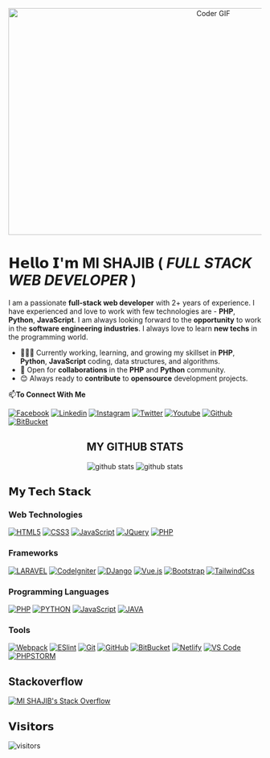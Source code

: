 <p align="center"><img src="https://media.giphy.com/media/gh0RRgkTXedvF0pDc0/giphy.gif" alt="Coder GIF" width="800" height="450"></p>

# 𝗛𝗲𝗹𝗹𝗼 𝗜'𝗺 MI SHAJIB ( _FULL STACK WEB DEVELOPER_ )

I am a passionate **full-stack web developer** with 2+ years of experience. I have experienced and love to work with few technologies are - **PHP**, **Python**, **JavaScript**. I am always looking forward to the **opportunity** to work in the **software engineering industries**. I always love to learn **new techs** in the programming world.

- 👨🏽‍💻 Currently working, learning, and growing my skillset in **PHP**, **Python**, **JavaScript** coding, data structures, and algorithms.
- 🤝 Open for **collaborations** in the **PHP** and **Python** community.
- 😊 Always ready to **contribute** to **opensource** development projects.

📫**To Connect With Me**

[![Facebook](https://img.shields.io/badge/-MI%20SHAJIB-%233b5998?style=flat-square&logo=Facebook&logoColor=ffffff)](https://facebook.com/mi.shajib1/)
[![Linkedin](https://img.shields.io/badge/-MI%20SHAJIB-%230e76a8?style=flat-square&logo=Linkedin&logoColor=ffffff)](https://www.linkedin.com/in/mishajib/)
[![Instagram](https://img.shields.io/badge/-MI%20SHAJIB-%233f729b?style=flat-square&logo=instagram&logoColor=ffffff)](https://instagram.com/mi.shajib1/)
[![Twitter](https://img.shields.io/badge/-MI%20SHAJIB-%2300acee?style=flat-square&logo=twitter&logoColor=ffffff)](https://twitter.com/mishajib1)
[![Youtube](https://img.shields.io/badge/-MI%20SHAJIB-%23FF0000?style=flat-square&logo=youtube)](https://www.youtube.com/channel/UCk-MkWYPZWG8X8vX3wloF0w)
[![Github](https://img.shields.io/badge/-MI%20SHAJIB-%23211F1F?style=flat-square&logo=github)](https://github.com/mishajib)
[![BitBucket](https://img.shields.io/badge/-BitBucket-darkblue?style=flat-square&logo=bitbucket)](https://bitbucket.org/mishajib/)

<h2 align="center"> MY GITHUB STATS </h2>
<p align="center">
  <img title="github stats" src="https://github-readme-stats.vercel.app/api?username=minhaz11&show_icons=true&theme=tokyonight&line_height=27">
  <img title="github stats" src="https://github-readme-stats.vercel.app/api/top-langs/?username=minhaz11&hide=css,java,html&theme=tokyonight">
  
</p>

## 𝗠𝘆 𝗧𝗲𝗰h 𝗦𝘁𝗮𝗰𝗸

### Web Technologies

[![HTML5](https://img.shields.io/badge/-HTML5-%23E44D27?style=flat-square&logo=html5&logoColor=ffffff)](https://www.w3schools.com/html/default.asp)
[![CSS3](https://img.shields.io/badge/-CSS3-%231572B6?style=flat-square&logo=css3)](https://www.w3schools.com/css/default.asp)
[![JavaScript](https://img.shields.io/badge/-JavaScript-%23F7DF1C?style=flat-square&logo=javascript&logoColor=000000&labelColor=%23F7DF1C&color=%23FFCE5A)](https://www.javascript.com/)
[![JQuery](https://img.shields.io/badge/-Jquery-%23F7DF1C?style=flat-square&logo=jquery&logoColor=ffffff&color=%230769AD)](https://jquery.com/)
[![PHP](http://img.shields.io/badge/-PHP-%23F7DF1C?style=flat-square&logo=php&logoColor=ffffff&color=%23777BB4)](https://www.php.net/)

### Frameworks

[![LARAVEL](http://img.shields.io/badge/-Laravel-%23F7DF1C?style=flat-square&logo=laravel&logoColor=ffffff&color=%23FF2D20)](https://laravel.com/)
[![CodeIgniter](http://img.shields.io/badge/-CodeIgniter-%23F7DF1C?style=flat-square&logo=CodeIgniter&logoColor=ffffff&color=%23EE4623)](http://codeigniter.com/)
[![DJango](https://img.shields.io/badge/-DJango-563D7C?style=flat-square&logo=Django&logoColor=ffffff&color=%23092E20)](https://www.djangoproject.com/)
[![Vue.js](http://img.shields.io/badge/-Vue%20Js-%2341B883?style=flat-square&logo=Vue.js&logoColor=ffffff&color=%234FC08D)](https://vuejs.org/)
[![Bootstrap](https://img.shields.io/badge/-Bootstrap-563D7C?style=flat-square&logo=bootstrap)](https://getbootstrap.com/)
[![TailwindCss](https://img.shields.io/badge/-TailwindCss-%231a202c?style=flat-square&logo=tailwind-css)](https://tailwindcss.com/)

### Programming Languages

[![PHP](http://img.shields.io/badge/-PHP-%23F7DF1C?style=flat-square&logo=php&logoColor=ffffff&color=%23777BB4)](https://www.php.net/)
[![PYTHON](http://img.shields.io/badge/-PYTHON-%23F7DF1C?style=flat-square&logo=python&logoColor=ffffff&color=%233776AB)](https://www.python.org/)
[![JavaScript](https://img.shields.io/badge/-JavaScript-%23F7DF1C?style=flat-square&logo=javascript&logoColor=000000&labelColor=%23F7DF1C&color=%23FFCE5A)](https://www.javascript.com/)
[![JAVA](http://img.shields.io/badge/-JAVA-%23F7DF1C?style=flat-square&logo=java&logoColor=ffffff&color=%23007396)](https://www.java.com/en/)

### Tools

[![Webpack](https://img.shields.io/badge/-Webpack-%232C3A42?style=flat-square&logo=webpack)](https://webpack.js.org/)
[![ESlint](https://img.shields.io/badge/-ESLint-%234B32C3?style=flat-square&logo=eslint)](https://eslint.org/)
[![Git](https://img.shields.io/badge/-Git-%23F05032?style=flat-square&logo=git&logoColor=%23ffffff)](https://git-scm.com/)
[![GitHub](https://img.shields.io/badge/-GitHub-181717?style=flat-square&logo=github)](https://github.com/mishajib)
[![BitBucket](https://img.shields.io/badge/-BitBucket-darkblue?style=flat-square&logo=bitbucket)](https://bitbucket.org/mishajib/)
[![Netlify](https://img.shields.io/badge/-Netlify-%2300C7B7?style=flat-square&logo=netlify&logoColor=ffffff)](https://www.netlify.com/)
[![VS Code](https://img.shields.io/badge/-VSCode-%23007ACC?style=flat-square&logo=visual-studio-code)](https://code.visualstudio.com/)
[![PHPSTORM](https://img.shields.io/badge/-PhpStorm-%239250f5?style=flat-square&logo=phpstorm)](https://www.jetbrains.com/phpstorm/)

## Stackoverflow

[![MI SHAJIB's Stack Overflow](https://github-readme-stackoverflow.vercel.app/?userID=9986054&theme=dark)](https://stackoverflow.com/users/9986054/mi-shajib)

## 𝗩𝗶𝘀𝗶𝘁𝗼𝗿𝘀

![visitors](https://visitor-badge.glitch.me/badge?page_id=mishajib)

<!--
**mishajib/mishajib** is a ✨ _special_ ✨ repository because its `README.md` (this file) appears on your GitHub profile.

Here are some ideas to get you started:

- 🔭 I’m currently working on ...
- 🌱 I’m currently learning ...
- 👯 I’m looking to collaborate on ...
- 🤔 I’m looking for help with ...
- 💬 Ask me about ...
- 📫 How to reach me: ...
- 😄 Pronouns: ...
- ⚡ Fun fact: ...
-->
